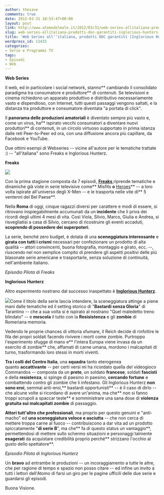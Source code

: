 ```yaml
---
author: thesave
comments: true
date: 2012-03-31 10:53:47+00:00
layout: post
link: http://www.atomodelmale.it/2012/03/31/web-series-allitaliana-prodotti-doc-garantiti-inglorious-hunters-e-freaks/
slug: web-series-allitaliana-prodotti-doc-garantiti-inglorious-hunters-e-freaks
title: 'Web Series all''italiana, prodotti DOC garantiti [Inglorious Hunters e Freaks] '
wordpress_id: 11425
categories:
- Serie e Programmi TV
tags:
- Episodi
- Web
---
```


**Web Series**

Il web, ed in particolare i social network, stanno** cambiando il consolidato paradigma tra consumatore e produttore** di contenuti. Se televisioni e cinema richiedono un apparato produttivo e distributivo necessariamente vasto e dispendioso, con Internet, tutti questi passaggi vengono saltati, e la distanza tra produttore e consumatore diventata "a portata di click".

Il **panorama delle produzioni amatoriali** è diventato sempre più vasto e, come un virus, ha** ispirato vecchi consumatori a diventare nuovi produttori** di contenuti, in un circolo virtuoso supportato in prima istanza dalle reti Peer-to-Peer ed ora, con una diffusione ancora più capillare, da Facebook e YouTube.

Due ottimi esempi di Webseries -- vicine all'autore per le tematiche trattate :) -- "all'italiana" sono Freaks e Inglorious Hunterz.

**Freaks**

![](http://www.atomodelmale.it/wp-content/uploads/2012/03/freaks-300x234.jpg)

Con la prima stagione composta da 7 episodi, [**Freaks** ](http://www.freakstheseries.com/)riprende tematiche e dinamiche già viste in serie televisive come** Misfits **o** [Heroes](http://www.atomodelmale.it/2007/09/19/eroi-per-tutti-le-tasche/)** -- a loro volta ispirate all'universo degli X-Men -- e le trasporta nelle vite di** 5 ventenni del Bel Paese**.

Nella **Roma** di oggi, cinque ragazzi diversi per carattere e modi di essere, si ritrovano inspiegabilmente accumunati da un **incidente** che li priva dei ricordi degli ultimi 4 mesi di vita. Così Viola, Silvio, Marco, Giulia e Andrea, si risvegliatisi a casa di Silvio, cercano di ricostruire gli eventi accaduti, **scoprendo di possedere dei superpoteri**.

La serie, benché zero budget, è dotata di una **sceneggiatura interessante** e **girata con tutti i crismi** necessari per confezionare un prodotto di alta qualità -- attori convincenti, buona fotografia, montaggio e girato, ecc. --, riuscendo nel non semplice compito di prendere gli aspetti positivi delle più blasonate serie americane e trasportarle, senza soluzione di continuità, nell'ambiente italiano.



_Episodio Pilota di Freaks_



**Inglorious Hunterz**

Altro esperimento nostrano dal successo inaspettato è **[Inglorious Hunterz](http://www.inglorioushunterz.com/)**.

![](http://www.atomodelmale.it/wp-content/uploads/2012/03/inglorious-hunterz-300x102.jpg)Come il titolo della serie lascia intendere, la sceneggiatura attinge a piene mani dalle tematiche ed il setting storico di "**Bastardi senza Gloria**" di Tarantino -- che a sua volta si è ispirato al nostrano "Quel maledetto treno blindato" -- e **mescola** il tutto con la **Resisistenza** e gli **zombie** di Romeriana memoria.

Vedendo le proprie chances di vittoria sfumare, il Reich decide di rinfoltire le fila dei propri soldati facendo rivivere i morti come zombie. Purtroppo l'esperimento sfugge di mano e** l'intera Europa viene invasa da un esercito di zombie** che, affamati di carne umana, mordono i malcapitati di turno, trasformando loro stessi in morti viventi.

**Tra i colli del Centro Italia**, una **squadra** tanto eterogenea quanto **accattivante** -- per certi versi mi ha ricordato quella del videogioco Commandos -- composta da un **prete**, un soldato **francese**, soldati **fascisti** e della **resistenza**, si spinge di paesino in paesino, **cercando fortune** e combattendo contro gli zombie che li infestano. Gli Inglorious Hunterz **non sono eroi**, semmai anti-eroi,** bastardi opportunisti** -- è il caso di dirlo -- che alcune volte si ricordano di avere un'anima, ma che** non si fanno troppi scrupoli a spaccar teste** e somministrare una sana dose di **violenza gratuita sui malcapitati zombie** di passaggio.

**Attori tutt'altro che professionali**, ma proprio per questo genuini e "anti-macho" ed **una sceneggiatura veloce e asciutta** -- che non cerca di mettere troppa carne al fuoco -- contribuiscono a dar vita ad un prodotto spiccatamente "**di serie B**", ma che** fa di questo status un vantaggio**, permettendosi di mettere sullo schermo situazioni e personaggi talmente **esagerati** da acquistare credibilità proprio perché** strizzano l'occhio al gusto dello spettatore**.



_Episodio Pilota di Inglorious Hunterz_


Un **bravo** ad entrambe le produzioni -- un incoraggiamento a tutte le altre, che per ragione di tempo e spazio non posso citare -- ed infine un invito a tutti i lettori dell'Atomo di farsi un giro per le pagine ufficili delle due serie e guardarsi gli episodi.

Buona Visione.
